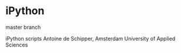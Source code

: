 # iPython

master branch

iPython scripts
Antoine de Schipper, Amsterdam University of Applied Sciences

